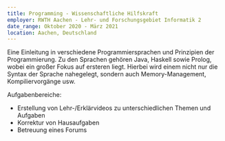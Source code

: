 ```yaml
---
title: Programming - Wissenschaftliche Hilfskraft
employer: RWTH Aachen - Lehr- und Forschungsgebiet Informatik 2
date_range: Oktober 2020 - März 2021
location: Aachen, Deutschland
---
```

Eine Einleitung in verschiedene Programmiersprachen und Prinzipien der Programmierung. Zu den Sprachen gehören Java, Haskell sowie Prolog, wobei ein großer Fokus auf ersteren liegt. Hierbei wird einem nicht nur die Syntax der Sprache nahegelegt, sondern auch Memory-Management, Kompiliervorgänge usw.

Aufgabenbereiche:
- Erstellung von Lehr-/Erklärvideos zu unterschiedlichen Themen und Aufgaben
- Korrektur von Hausaufgaben
- Betreuung eines Forums